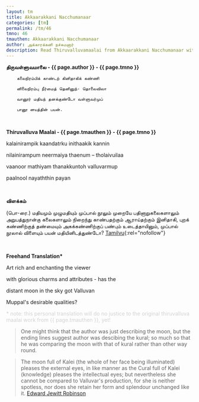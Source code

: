 ```yaml
---
layout: tm
title: Akkaarakkani Nacchumanaar
categories: [tm]
permalink: /tm/46
tmno: 46
tmauthen: Akkaarakkani Nacchumanaar
author: அக்காரக்கனி நச்சுமனார்
description: Read Thiruvalluvamaalai from Akkaarakkani Nacchumanaar with english translation
---
```


**திருவள்ளுவமாலை - {{ page.author }} - {{ page.tmno }}**
	
        கலைநிரம்பிக் காண்டற் கினிதாகிக் கண்ணி

        னிலைநிரம்பு நீர்மைத் தெனினுந்- தொலைவிலா

        வானூர் மதியந் தனக்குண்டோ வள்ளுவர்முப்

        பானூ னயத்தின் பயன்.

<br>

**Thiruvalluva Maalai - {{ page.tmauthen }} - {{ page.tmno }}**

kalainirampik kaandatrku inithaakik kannin

nilainirampum neermaiya thaenum – tholaivuilaa

vaanoor mathiyam thanakkuntoh valluvarmup

paalnool nayaththin payan

<br>

**விளக்கம்**

(பொ-ரை.) மதியமும் முழுமதியும் முப்பால் நூலும் முறையே பதினாறுகலைகளாலும் அறுபத்துநான்கு கலைகளாலும் நிறைந்து காண்பதற்கும் ஆராய்தற்கும் இனிதாகி, புறக் கண்ணிற்குத் தண்மையும் அகக்கண்ணிற்குப் பண்பும் உடைத்தாயினும், முப்பால் நூலால் விளையும் பயன் மதியினிடத்துண்டோ?
[Tamilvu](http://www.tamilvu.org/library/l2100/html/l2100vur.htm){:rel="nofollow"}

<br>

**Freehand Translation\***

Art rich and enchanting the viewer

with glorious charms and attributes - has the 

distant moon in the sky got Valluvan 

Muppal's desirable qualities?

<p style="color: lightgrey;">* note: this personal translation will do no justice to the original thiruvalluva maalai work from {{ page.tmauthen }}, yet!</p>

> One might think that the author was just describing the moon, but the ending lines suggest author was descibing the kural; so much so that he was comparing the moon with that of kural rather than other way round.

> The moon full of Kalei (the whole of her face being illuminated) pleases the external eyes, in like manner as the Cural full of Kalei (knowledge) pleases the intellectual eyes; but nevertheless she cannot be compared to Valluvar's production, for she is neither spotless, nor does she retain her form and splendour unchanged like it.
<a href="https://archive.org/details/tamilwisdomtradi0000robi" target="_blank" rel="nofollow">Edward Jewitt Robinson</a>
